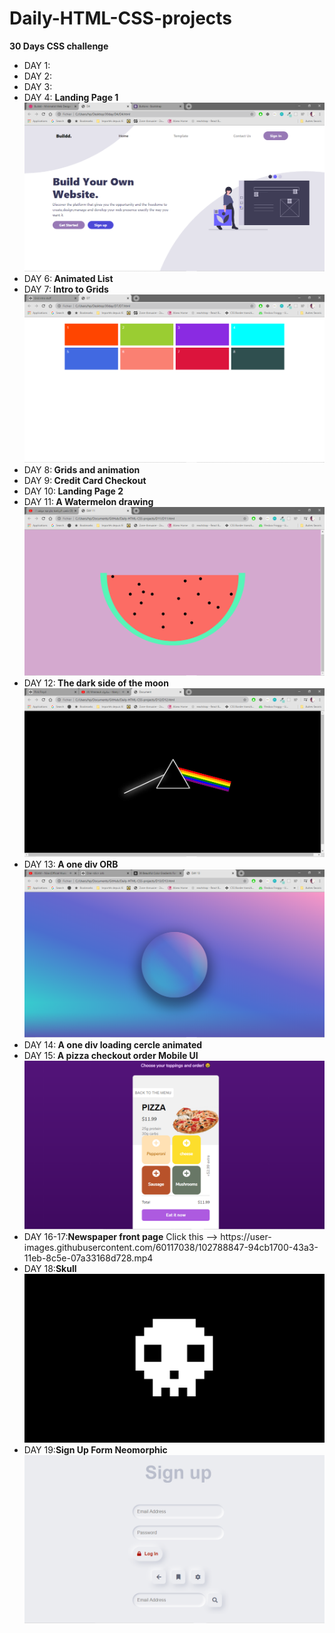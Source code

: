 # Daily-HTML-CSS-projects
 <strong> 30 Days CSS challenge </strong>
 <ul>
 <li>DAY 1: </li>
 <li>DAY 2: </li>
 <li>DAY 3: </li>
 <li>DAY 4: <strong> Landing Page 1</strong> 
 <img src="D4/D4.png" /></li>
 <li>DAY 6:<strong> Animated List</strong> </li>
 <li>DAY 7:<strong> Intro to Grids</strong>
 <img src="D7/D7.png"/></li>
 <li>DAY 8:<strong> Grids and animation</strong> </li>
 <li>DAY 9:<strong> Credit Card Checkout</strong> </li>
 <li>DAY 10:<strong> Landing Page 2</strong> </li>
 <li>DAY 11:<strong> A Watermelon drawing</strong> 
 <img src="D11/D11.png" /></li>
 <li>DAY 12:<strong> The dark side of the moon</strong> <img src="D12/D12.png" /> </li>
 <li>DAY 13:<strong> A one div ORB</strong>  <img src="D13/D13.png" /></li>
 <li>DAY 14:<strong> A one div loading cercle animated</strong> </li>
 <li>DAY 15:<strong> A pizza checkout order Mobile UI</strong>
 <img src="D15/D15.png" /> </li>
 <li>DAY 16-17:<strong>Newspaper front page</strong> Click this -->  https://user-images.githubusercontent.com/60117038/102788847-94cb1700-43a3-11eb-8c5e-07a33168d728.mp4</li>

 <li>DAY 18:<strong>Skull</strong> <img src="D18/D18.png" /> </li>
 <li>DAY 19:<strong>Sign Up Form Neomorphic</strong> <img src="D19/D19.png" /> </li>
</ul>

 
